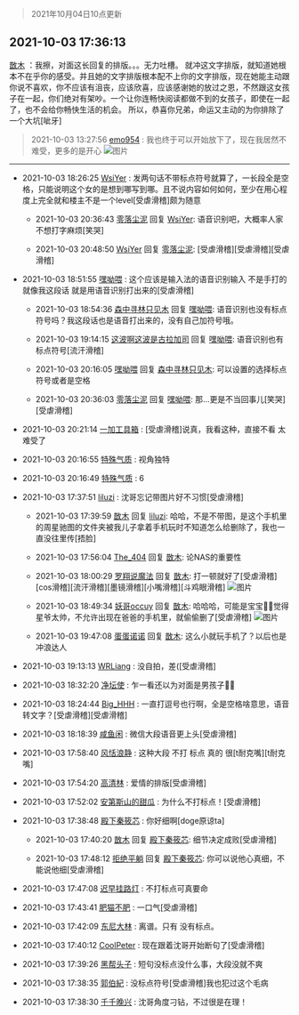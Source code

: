 > 2021年10月04日10点更新
<link rel="stylesheet" href="https://cdn.jsdelivr.net/gh/taotie6/sampleJSON@main/css/photo_show.css">
<meta name="referrer" content="no-referrer" />


 ## 2021-10-03 17:36:13 

 [㪚木](https://www.coolapk.com/feed/30436764?shareKey=YjFlN2Y1ZWFjN2RiNjE1OTdmM2U~) ：我擦，对面这长回复的排版。。。无力吐槽。
就冲这文字排版，就知道她根本不在乎你的感受。并且她的文字排版根本配不上你的文字排版，现在她能主动跟你说不喜欢，你不应该有沮丧，应该欣喜，应该感谢她的放过之恩，不然跟这女孩子在一起，你们绝对有架吵。一个让你连畅快阅读都做不到的女孩子<!--break-->，即使在一起了，也不会给你畅快生活的机会。
所以，恭喜你兄弟，命运又主动的为你排除了一个大坑[呲牙] 

<div class="album">
</div>

> 2021-10-03 13:27:56 
> [emo954](https://www.coolapk.com/feed/30431740?shareKey=ZTc4NTMyNDVjODQyNjE1OTdmM2U~) : 我也终于可以开始放下了，现在我居然不难受，更多的是开心 
![图片](https://image.coolapk.com/feed/2021/1003/13/2777451_eb463f37_8873_7864@1055x7848.jpeg)

 ------- 

- 2021-10-03 18:26:25 [WsiYer](uid=3832235) : 发两句话不带标点符号就算了，一长段全是空格，只能说明这个女的是想到哪写到哪。且不说内容如何如何，至少在用心程度上完全就和楼主不是一个level[受虐滑稽]颇为随意 

    - 2021-10-03 20:36:43 [零落尘泥](uid=3648294) 回复 [WsiYer](uid=3832235): 语音识别吧，大概率人家不想打字麻烦[笑哭] 

    - 2021-10-03 20:48:50 [WsiYer](uid=3832235) 回复 [零落尘泥](uid=3648294): [受虐滑稽][受虐滑稽][受虐滑稽] 

- 2021-10-03 18:51:55 [嘿呦喂](uid=546063) : 这个应该是输入法的语音识别输入 不是手打的 就像我这段话 就是用语音识别打出来的[受虐滑稽] 

    - 2021-10-03 18:54:36 [森中寻林只见木](uid=738706) 回复 [嘿呦喂](uid=546063): 语音识别也没有标点符号吗？我这段话也是语音打出来的，没有自己加符号哦。 

    - 2021-10-03 19:14:15 [这波啊这波是古拉加司](uid=3369995) 回复 [嘿呦喂](uid=546063): 语音识别也有标点符号[流汗滑稽] 

    - 2021-10-03 20:16:05 [嘿呦喂](uid=546063) 回复 [森中寻林只见木](uid=738706): 可以设置的选择标点符号或者是空格 

    - 2021-10-03 20:36:03 [零落尘泥](uid=3648294) 回复 [嘿呦喂](uid=546063): 那…更是不当回事儿[笑哭][受虐滑稽] 

- 2021-10-03 20:21:14 [一加工具箱](uid=2758349) : [受虐滑稽]说真，我看这种，直接不看 太难受了 

- 2021-10-03 20:16:55 [特殊气质](uid=926691) : 视角独特 

- 2021-10-03 20:16:49 [特殊气质](uid=926691) : 6 

- 2021-10-03 17:37:51 [liluzi](uid=3499639) : 沈哥忘记带图片好不习惯[受虐滑稽] 

    - 2021-10-03 17:39:59 [㪚木](uid=1081091) 回复 [liluzi](uid=3499639): 哈哈，不是不带图，是这个手机里的周星驰图的文件夹被我儿子拿着手机玩时不知道怎么给删除了，我也一直没往里传[捂脸] 

    - 2021-10-03 17:56:04 [The_404](uid=1424563) 回复 [㪚木](uid=1081091): 论NAS的重要性 

    - 2021-10-03 18:00:29 [罗翔说魔法](uid=2307872) 回复 [㪚木](uid=1081091): 打一顿就好了[受虐滑稽][cos滑稽][流汗滑稽][墨镜滑稽][小嘴滑稽][斗鸡眼滑稽] ![图片](https://image.coolapk.com/feed/2021/0901/12/625777_ec969410_9787_0067@300x300.gif)

    - 2021-10-03 18:49:34 [妖哥occuy](uid=1388591) 回复 [㪚木](uid=1081091): 哈哈哈，可能是宝宝👶🏻觉得星爷太帅，不允许出现在爸爸的手机里，就偷偷删了[受虐滑稽] ![图片](https://image.coolapk.com/feed/2021/0918/18/13241684_d2e9c254_1316_5679@640x585.jpeg)

    - 2021-10-03 19:47:08 [蛋蛋诺诺](uid=1737929) 回复 [㪚木](uid=1081091): 这么小就玩手机了？以后也是冲浪达人 

- 2021-10-03 19:13:13 [WRLiang](uid=533595) : 没自拍，差([受虐滑稽] 

- 2021-10-03 18:32:20 [净坛使](uid=1518317) : 乍一看还以为对面是男孩子👶🏻 

- 2021-10-03 18:24:44 [Big_HHH](uid=1375976) : 一直打逗号也行啊，全是空格啥意思，语音转文字？[受虐滑稽][受虐滑稽] 

- 2021-10-03 18:18:39 [咸鱼闲](uid=3783511) : 微信大段语音更上头[受虐滑稽] 

- 2021-10-03 17:58:40 [风恬浪静](uid=2415886) : 这种大段 不打 标点 真的 很[t耐克嘴][t耐克嘴] 

- 2021-10-03 17:54:20 [高清林](uid=8114305) : 爱情的排版[受虐滑稽] 

- 2021-10-03 17:52:02 [安第斯山的甜瓜](uid=555070) : 为什么不打标点！[受虐滑稽] 

- 2021-10-03 17:38:48 [殿下秦筱芯](uid=1506692) : 你好细啊[doge原谅ta] 

    - 2021-10-03 17:40:20 [㪚木](uid=1081091) 回复 [殿下秦筱芯](uid=1506692): 细节决定成败[受虐滑稽] 

    - 2021-10-03 17:48:12 [拒绝平躺](uid=1706749) 回复 [殿下秦筱芯](uid=1506692): 你可以说他心真细，不能说他细[受虐滑稽] 

- 2021-10-03 17:47:08 [迟早挂路灯](uid=874366) : 不打标点可真要命 

- 2021-10-03 17:43:41 [肥猫不肥](uid=1423929) : 一口气[受虐滑稽] 

- 2021-10-03 17:42:09 [东尼大林](uid=1612569) : 离谱。只有 没有标点。 

- 2021-10-03 17:40:12 [CoolPeter](uid=1437066) : 现在跟着沈哥开始断句了[受虐滑稽] 

- 2021-10-03 17:39:26 [黑帮头子](uid=2838832) : 短句没标点没什么事，大段没就不爽 

- 2021-10-03 17:38:35 [郭伯紀](uid=2859803) : 没标点符号[受虐滑稽]我也犯过这个毛病 

- 2021-10-03 17:38:30 [千千晚兴](uid=2447077) : 沈哥角度刁钻，不过很是在理！ 

